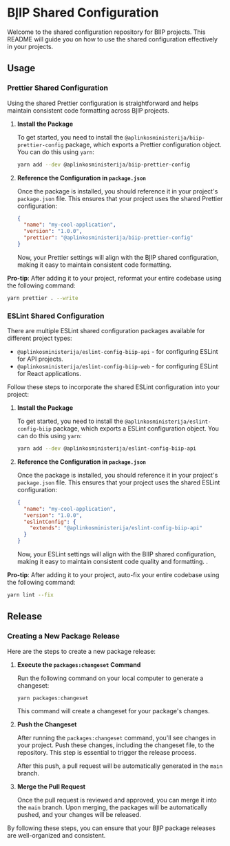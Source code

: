 # BĮIP Shared Configuration

Welcome to the shared configuration repository for BIIP projects. This README will guide you on how to use the shared
configuration effectively in your projects.

## Usage

### Prettier Shared Configuration

Using the shared Prettier configuration is straightforward and helps maintain consistent code formatting across BĮIP
projects.

1. **Install the Package**

   To get started, you need to install the `@aplinkosministerija/biip-prettier-config` package, which exports a Prettier
   configuration object. You can do this using `yarn`:

   ```bash
   yarn add --dev @aplinkosministerija/biip-prettier-config
   ```

2. **Reference the Configuration in `package.json`**

   Once the package is installed, you should reference it in your project's `package.json` file. This ensures that your
   project uses the shared Prettier configuration:

   ```json
   {
     "name": "my-cool-application",
     "version": "1.0.0",
     "prettier": "@aplinkosministerija/biip-prettier-config"
   }
   ```

   Now, your Prettier settings will align with the BĮIP shared configuration, making it easy to maintain consistent code
   formatting.

**Pro-tip**: After adding it to your project, reformat your entire codebase using the following command:

```bash
yarn prettier . --write
```

### ESLint Shared Configuration

There are multiple ESLint shared configuration packages available for different project types:

- `@aplinkosministerija/eslint-config-biip-api` - for configuring ESLint for API projects.
- `@aplinkosministerija/eslint-config-biip-web` - for configuring ESLint for React applications.

Follow these steps to incorporate the shared ESLint configuration into your project:

1. **Install the Package**

   To get started, you need to install the `@aplinkosministerija/eslint-config-biip` package, which exports a ESLint
   configuration object. You can do this using `yarn`:

   ```bash
   yarn add --dev @aplinkosministerija/eslint-config-biip-api
   ```

2. **Reference the Configuration in `package.json`**

   Once the package is installed, you should reference it in your project's `package.json` file. This ensures that your
   project uses the shared ESLint configuration:

   ```json
   {
     "name": "my-cool-application",
     "version": "1.0.0",
     "eslintConfig": {
       "extends": "@aplinkosministerija/eslint-config-biip-api"
     }
   }
   ```

   Now, your ESLint settings will align with the BIIP shared configuration, making it easy to maintain consistent code
   quality and formatting. .

**Pro-tip**: After adding it to your project, auto-fix your entire codebase using the following command:

```bash
yarn lint --fix
```

## Release

### Creating a New Package Release

Here are the steps to create a new package release:

1. **Execute the `packages:changeset` Command**

   Run the following command on your local computer to generate a changeset:

   ```bash
   yarn packages:changeset
   ```

   This command will create a changeset for your package's changes.

2. **Push the Changeset**

   After running the `packages:changeset` command, you'll see changes in your project. Push these changes, including the
   changeset file, to the repository. This step is essential to trigger the release process.

   After this push, a pull request will be automatically generated in the `main` branch.

3. **Merge the Pull Request**

   Once the pull request is reviewed and approved, you can merge it into the `main` branch. Upon merging, the packages
   will be automatically pushed, and your changes will be released.

By following these steps, you can ensure that your BĮIP package releases are well-organized and consistent.
